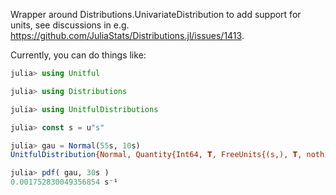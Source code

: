 Wrapper around Distributions.UnivariateDistribution to add support for units, see discussions in e.g. https://github.com/JuliaStats/Distributions.jl/issues/1413.

Currently, you can do things like:
```julia
julia> using Unitful

julia> using Distributions

julia> using UnitfulDistributions

julia> const s = u"s"

julia> gau = Normal(55s, 10s)
UnitfulDistribution{Normal, Quantity{Int64, 𝐓, FreeUnits{(s,), 𝐓, nothing}}}(Normal{Float64}(μ=55.0, σ=10.0))

julia> pdf( gau, 30s )
0.001752830049356854 s⁻¹
```